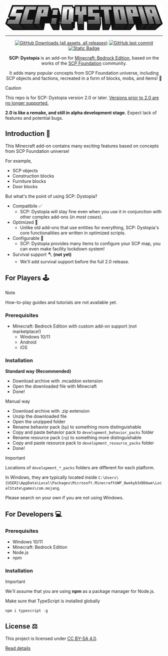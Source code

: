 <div align="center">

<img src="./media/logo.webp" alt="Logo" title="SCP: Dystopia" height="80" />

<hr/>

[![GitHub Downloads (all assets, all releases)](https://img.shields.io/github/downloads/lc-studios-mc/scp-dystopia/total?style=for-the-badge)](https://github.com/lc-studios-mc/scp-dystopia/releases)
[![GitHub last commit](https://img.shields.io/github/last-commit/lc-studios-mc/scp-dystopia?style=for-the-badge)](https://github.com/lc-studios-mc/scp-dystopia/commits/)
[![Static Badge](https://img.shields.io/badge/Discord-%235865F2?style=for-the-badge&logo=discord&logoColor=%23ffffff)](https://discord.gg/K2mxsJ2trE)

**SCP: Dystopia** is an add-on for [Minecraft: Bedrock Edition](https://www.minecraft.net/), based on the works of the [SCP Foundation](https://scp-wiki.wikidot.com/) community.

It adds many popular concepts from SCP Foundation universe, including SCP objects and factions, recreated in a form of blocks, mobs, and items! 🧊

</div>

> [!CAUTION]
> This repo is for SCP: Dystopia version 2.0 or later.
> <ins>Versions prior to 2.0 are no longer supported.</ins>
> 
> **2.0 is like a remake, and still in alpha development stage.**
> Expect lack of features and potential bugs.

## Introduction 🌟

This Minecraft add-on contains many exciting features based on concepts from SCP Foundation universe!

For example,

- SCP objects
- Construction blocks
- Furniture blocks
- Door blocks

But what's the point of using SCP: Dystopia?

- Compatibile ✅
  - SCP: Dystopia will stay fine even when you use it in conjunction with other complex add-ons (*in most cases*).
- Optimized 🚀
  - Unlike old add-ons that use entities for everything, SCP: Dystopia's core functionalities are written in optimized scripts.
- Configurable 🔧
  - SCP: Dystopia provides many items to configure your SCP map, you can even make facility lockdown system!
- Survival support 🪓 **(not yet)**
  - We'll add survival support before the full 2.0 release.

## For Players 🕹️

> [!NOTE]
> How-to-play guides and tutorials are not available yet.

### Prerequisites

- Minecraft: Bedrock Edition with custom add-on support (not marketplace!)
  - Windows 10/11
  - Android
  - iOS

### Installation

**Standard way (Recommended)**

- Download archive with .mcaddon extension
- Open the downloaded file with Minecraft
- Done!

Manual way
- Download archive with .zip extension
- Unzip the downloaded file
- Open the unzipped folder
- Rename behavior pack (`bp`) to something more distinguishable
- Copy and paste behavior pack to `development_behavior_packs` folder
- Rename resource pack (`rp`) to something more distinguishable
- Copy and paste resource pack to `development_resource_packs` folder
- Done!

> [!IMPORTANT]
> Locations of `development_*_packs` folders are different for each platform.
>
> In Windows, they are typically located inside `C:\Users\{USER}\AppData\Local\Packages\Microsoft.MinecraftUWP_8wekyb3d8bbwe\LocalState\games\com.mojang`.
>
> Please search on your own if you are not using Windows. 

## For Developers 💻

### Prerequisites

- Windows 10/11
- Minecraft: Bedrock Edition
- Node.js
- npm

### Installation

> [!IMPORTANT]
> We'll assume that you are using **npm** as a package manager for Node.js.

Make sure that TypeScript is installed globally

```powershell
npm i typescript -g
```

## License ⚖️

This project is licensed under [CC BY-SA 4.0](https://creativecommons.org/licenses/by-sa/4.0/).

[Read details](./LICENSE.md)

